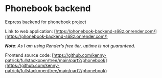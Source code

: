 # Phonebook backend

Express backend for phonebook project

Link to web application: [https://phonebook-backend-s68z.onrender.com/](https://phonebook-backend-s68z.onrender.com/)

***Note***: *As I am using Render's free tier, uptime is not guaranteed.*

Frontend source code: [https://github.com/kenny-patrick/fullstackopen/tree/main/part2/phonebook](https://github.com/kenny-patrick/fullstackopen/tree/main/part2/phonebook)
